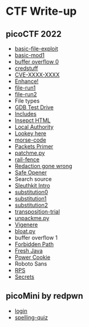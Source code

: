 # CTF Write-up

## picoCTF 2022
- [basic-file-exploit](CTFs/picoCTF%202022/basic-file-exploit.md)
- [basic-mod1](CTFs/picoCTF%202022/basic-mod1.md)
- [buffer overflow 0](CTFs/picoCTF%202022/buffer%20overflow%200.md)
- [credstuff](CTFs/picoCTF%202022/credstuff.md)
- [CVE-XXXX-XXXX](CTFs/picoCTF%202022/CVE-XXXX-XXXX.md)
- [Enhance!](CTFs/picoCTF%202022/Enhance!.md)
- [file-run1](CTFs/picoCTF%202022/file-run1.md)
- [file-run2](CTFs/picoCTF%202022/file-run2.md)
- File types
- [GDB Test Drive](CTFs/picoCTF%202022/GDB%20Test%20Drive.md)
- [Includes](CTFs/picoCTF%202022/Includes.md)
- [Insepct HTML](CTFs/picoCTF%202022/Inspect%20HTML.md)
- [Local Authority](CTFs/picoCTF%202022/Local%20Authority.md)
- [Lookey here](CTFs/picoCTF%202022/Lookey%20here.md)
- [morse-code](CTFs/picoCTF%202022/morse-code.md)
- [Packets Primer](CTFs/picoCTF%202022/Packets%20Primer.md)
- [patchme.py](CTFs/picoCTF%202022/patchme.py.md)
- [rail-fence](CTFs/picoCTF%202022/rail-fence.md)
- [Redaction gone wrong](CTFs/picoCTF%202022/Redaction%20gone%20wrong.md)
- [Safe Opener](CTFs/picoCTF%202022/Safe%20Opener.md)
- Search source
- [Sleuthkit Intro](CTFs/picoCTF%202022/Sleuthkit%20Intro.md)
- [substitution0](CTFs/picoCTF%202022/substitution0.md)
- [substitution1](CTFs/picoCTF%202022/substitution1.md)
- [substitution2](CTFs/picoCTF%202022/substitution2.md)
- [transposition-trial](CTFs/picoCTF%202022/transposition-trial.md)
- [unpackme.py](CTFs/picoCTF%202022/unpackme.py.md)
- [Vigenere](CTFs/picoCTF%202022/Vigenere.md)
- [bloat.py](CTFs/picoCTF%202022/bloat.py.md)
- buffer overflow 1
- [Forbidden Path](CTFs/picoCTF%202022/Forbidden%20Paths.md)
- [Fresh Java](CTFs/picoCTF%202022/Fresh%20Java.md)
- [Power Cookie](CTFs/picoCTF%202022/Power%20Cookie.md)
- Roboto Sans
- [RPS](CTFs/picoCTF%202022/RPS.md)
- [Secrets](CTFs/picoCTF%202022/Secrets.md)

## picoMini by redpwn

- [login](CTFs/picoMini%20by%20redpwn/login.md)
- [spelling-quiz](CTFs/picoMini%20by%20redpwn/spelling-quiz.md)

